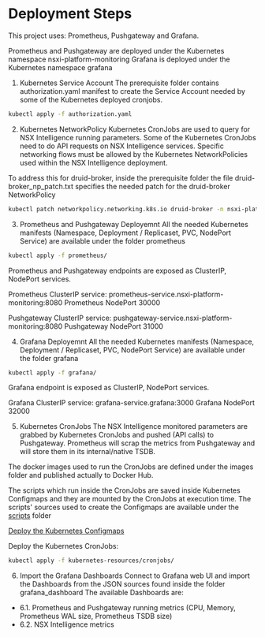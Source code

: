 # Deployment Steps

This project uses: Prometheus, Pushgateway and Grafana.

Prometheus and Pushgateway are deployed under the Kubernetes namespace nsxi-platform-monitoring
Grafana is deployed under the Kubernetes namespace grafana

1. Kubernetes Service Account
The prerequisite folder contains authorization.yaml manifest to create the Service Account needed by some of the Kubernetes deployed cronjobs.

```bash
kubectl apply -f authorization.yaml
```

2. Kubernetes NetworkPolicy
Kubernetes CronJobs are used to query for NSX Intelligence running parameters. Some of the Kubernetes CronJobs need to do API requests on NSX Intelligence services. Specific networking flows must be allowed by the Kubernetes NetworkPolicies used within the NSX Intelligence deployment.

To address this for druid-broker, inside the prerequisite folder the file druid-broker_np_patch.txt specifies the needed patch for the druid-broker NetworkPolicy

```bash
kubectl patch networkpolicy.networking.k8s.io druid-broker -n nsxi-platform --type='json' -p='[ { "op": "add", "path": "/spec/ingress/0/from/1", "value": { "namespaceSelector": { "matchLabels": { "kubernetes.io/metadata.name": "nsxi-platform-monitoring" } } } } ]'
```

3. Prometheus and Pushgateway Deployemnt
All the needed Kubernetes manifests (Namespace, Deployment / Replicaset, PVC, NodePort Service) are available under the folder prometheus

```bash
kubectl apply -f prometheus/
```

Prometheus and Pushgateway endpoints are exposed as ClusterIP, NodePort services.

Prometheus ClusterIP service: prometheus-service.nsxi-platform-monitoring:8080
Prometheus NodePort 30000

Pushgateway ClusterIP service: pushgateway-service.nsxi-platform-monitoring:8080
Pushgateway NodePort 31000

4. Grafana Deployemnt
All the needed Kubernetes manifests (Namespace, Deployment / Replicaset, PVC, NodePort Service) are available under the folder grafana

```bash
kubectl apply -f grafana/
```

Grafana endpoint is exposed as ClusterIP, NodePort services.

Grafana ClusterIP service: grafana-service.grafana:3000
Grafana NodePort 32000

5. Kubernetes CronJobs
The NSX Intelligence monitored parameters are grabbed by Kubernetes CronJobs and pushed (API calls) to Pushgateway.
Prometheus will scrap the metrics from Pushgateway and will store them in its internal/native TSDB.

The docker images used to run the CronJobs are defined under the images folder and published actually to Docker Hub.

The scripts which run inside the CronJobs are saved inside Kubernetes Configmaps and they are mounted by the CronJobs at execution time.
The scripts' sources used to create the Configmaps are available under the [scripts](https://github.com/ipirva/MONITOR_NSX_INTELLIGENCE/tree/main/scripts) folder

[Deploy the Kubernetes Configmaps](https://github.com/ipirva/MONITOR_NSX_INTELLIGENCE/blob/main/kubernetes-resources/config-maps/README.md)

Deploy the Kubernetes CronJobs:
```bash
kubectl apply -f kubernetes-resources/cronjobs/
```

6. Import the Grafana Dashboards
Connect to Grafana web UI and import the Dashboards from the JSON sources found inside the folder grafana_dashboard
The available Dashboards are:

* 6.1. Prometheus and Pushgateway running metrics (CPU, Memory, Prometheus WAL size, Prometheus TSDB size)
* 6.2. NSX Intelligence metrics

